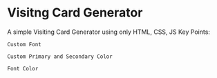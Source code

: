 # Visitng Card Generator
A simple Visiting Card Generator using only HTML, CSS, JS
Key Points:

    Custom Font
    
    Custom Primary and Secondary Color
    
    Font Color
